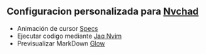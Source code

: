 ## Configuracion personalizada para [Nvchad](https://github.com/NvChad/NvChad)

- Animación de cursor [Specs](https://github.com/edluffy/specs.nvim)
- Ejecutar codigo mediante [Jaq Nvim](https://github.com/is0n/jaq-nvim)
- Previsualizar MarkDown [Glow](https://github.com/ellisonleao/glow.nvim)
